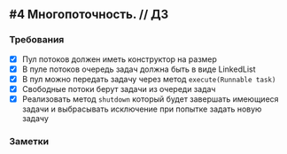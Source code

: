 ## #4 Многопоточность. // ДЗ 

### Требования
- [X] Пул потоков должен иметь конструктор на размер
- [X] В пуле потоков очередь задач должна быть в виде LinkedList
- [X] В пул можно передать задачу через метод `execute(Runnable task)`
- [X] Свободные потоки берут задачи из очереди задач 
- [X] Реализовать метод `shutdown` который будет завершать имеющиеся задачи и выбрасывать исключение при попытке задать новую задачу

### Заметки


